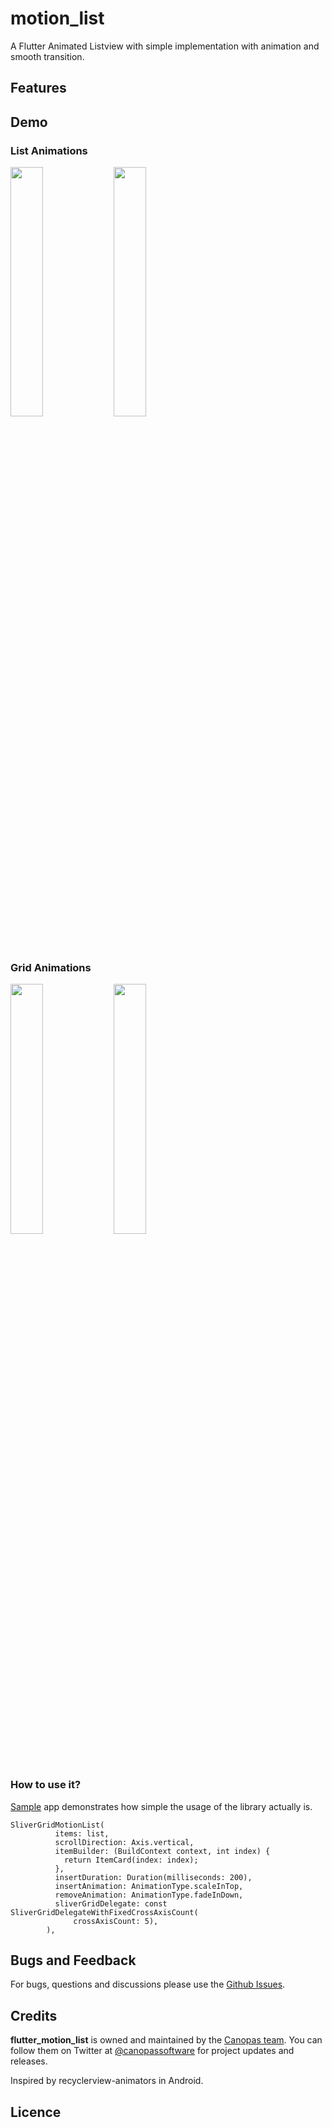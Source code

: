 # motion_list

A Flutter Animated Listview with simple implementation with animation and smooth transition.

## Features

## Demo

### List Animations
<img src="art/list.gif" width="32%"> <img src="art/list1.gif" width="32%"> 

### Grid Animations
<img src="art/grid.gif" width="32%"> <img src="art/grid1.gif" width="32%">

### How to use it?
[Sample](https://github.com/cp-sneha-s/flutter_motion_list/tree/main/example) app demonstrates how simple the usage of the library actually is.

```
SliverGridMotionList(
          items: list,
          scrollDirection: Axis.vertical,
          itemBuilder: (BuildContext context, int index) {
            return ItemCard(index: index);
          },
          insertDuration: Duration(milliseconds: 200),
          insertAnimation: AnimationType.scaleInTop,
          removeAnimation: AnimationType.fadeInDown,
          sliverGridDelegate: const SliverGridDelegateWithFixedCrossAxisCount(
              crossAxisCount: 5),
        ),

```

## Bugs and Feedback
For bugs, questions and discussions please use the [Github Issues](https://github.com/cp-sneha-s/flutter_motion_list/issues).

## Credits
**flutter_motion_list** is owned and maintained by the [Canopas team](https://canopas.com/). You can follow them on Twitter at [@canopassoftware](https://twitter.com/canopassoftware) for project updates and releases.

Inspired by recyclerview-animators in Android.

## Licence
